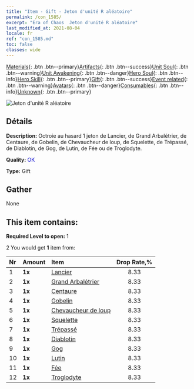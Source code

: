 ```yaml
---
title: "Item - Gift - Jeton d'unité R aléatoire"
permalink: /con_1585/
excerpt: "Era of Chaos  Jeton d'unité R aléatoire"
last_modified_at: 2021-08-04
locale: fr
ref: "con_1585.md"
toc: false
classes: wide
---
```

 [Materials](/ItemsFR/){: .btn .btn--primary}[Artifacts](/ItemsFR/Artifacts/){: .btn .btn--success}[Unit Soul](/ItemsFR/UnitSoul/){: .btn .btn--warning}[Unit Awakening](/ItemsFR/UnitAwakening/){: .btn .btn--danger}[Hero Soul](/ItemsFR/HeroSoul/){: .btn .btn--info}[Hero Skill](/ItemsFR/HeroSkill/){: .btn .btn--primary}[Gift](/ItemsFR/Gift/){: .btn .btn--success}[Event related](/ItemsFR/Events/){: .btn .btn--warning}[Avatars](/ItemsFR/Avatars/){: .btn .btn--danger}[Consumables](/ItemsFR/Consumables/){: .btn .btn--info}[Unknown](/ItemsFR/Unknown/){: .btn .btn--primary}

 ![Jeton d'unité R aléatoire](/images/t/i_907200.png)

## Détails
 **Description:** Octroie au hasard 1 jeton de Lancier, de Grand Arbalétrier, de Centaure, de Gobelin, de Chevaucheur de loup, de Squelette, de Trépassé, de Diablotin, de Gog, de Lutin, de Fée ou de Troglodyte.

 **Quality:** <span style="color: #0000CD">OK</span>

 **Type:** Gift

## Gather

  None

## This item contains:

 **Required Level to open:** 1

 2 You would get **1** item  from:

  | Nr | Amount |     Item    | Drop Rate,% |
  |:---|:-------|:------------|:---------:|
  | 1 |  **1x** | [Lancier](/ItemsFR/unt_190/) | 8.33 | 
  | 2 |  **1x** | [Grand Arbalétrier](/ItemsFR/unt_191/) | 8.33 | 
  | 3 |  **1x** | [Centaure](/ItemsFR/unt_199/) | 8.33 | 
  | 4 |  **1x** | [Gobelin](/ItemsFR/unt_217/) | 8.33 | 
  | 5 |  **1x** | [Chevaucheur de loup](/ItemsFR/unt_218/) | 8.33 | 
  | 6 |  **1x** | [Squelette](/ItemsFR/unt_208/) | 8.33 | 
  | 7 |  **1x** | [Trépassé](/ItemsFR/unt_209/) | 8.33 | 
  | 8 |  **1x** | [Diablotin](/ItemsFR/unt_226/) | 8.33 | 
  | 9 |  **1x** | [Gog](/ItemsFR/unt_227/) | 8.33 | 
  | 10 |  **1x** | [Lutin](/ItemsFR/unt_235/) | 8.33 | 
  | 11 |  **1x** | [Fée](/ItemsFR/unt_262/) | 8.33 | 
  | 12 |  **1x** | [Troglodyte](/ItemsFR/unt_244/) | 8.33 | 
